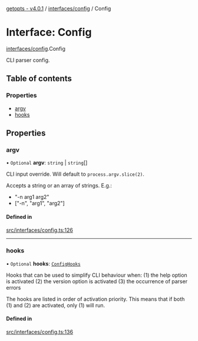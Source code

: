 [getopts - v4.0.1](../README.md) / [interfaces/config](../modules/interfaces_config.md) / Config

# Interface: Config

[interfaces/config](../modules/interfaces_config.md).Config

CLI parser config.

## Table of contents

### Properties

- [argv](interfaces_config.Config.md#argv)
- [hooks](interfaces_config.Config.md#hooks)

## Properties

### argv

• `Optional` **argv**: `string` \| `string`[]

CLI input override. Will default to `process.argv.slice(2)`.

Accepts a string or an array of strings. E.g.:

- "-n arg1 arg2"
- ["-n", "arg1", "arg2"]

#### Defined in

[src/interfaces/config.ts:126](https://github.com/prasadrajandran/node-getopts/blob/6df82cf/src/interfaces/config.ts#L126)

---

### hooks

• `Optional` **hooks**: [`ConfigHooks`](interfaces_config.ConfigHooks.md)

Hooks that can be used to simplify CLI behaviour when:
(1) the help option is activated
(2) the version option is activated
(3) the occurrence of parser errors

The hooks are listed in order of activation priority. This means that if
both (1) and (2) are activated, only (1) will run.

#### Defined in

[src/interfaces/config.ts:136](https://github.com/prasadrajandran/node-getopts/blob/6df82cf/src/interfaces/config.ts#L136)
